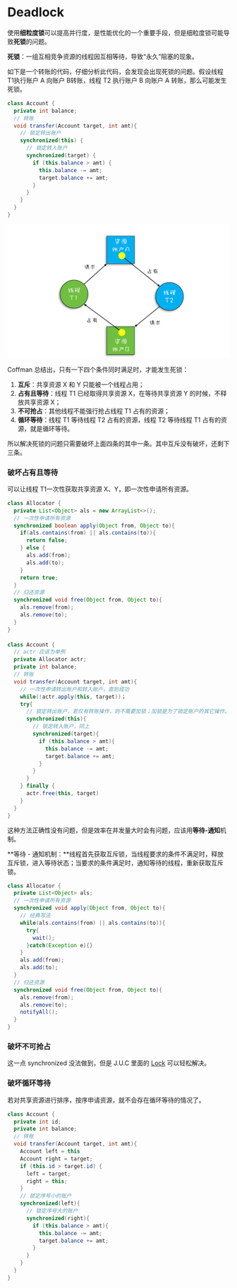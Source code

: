 # Deadlock

使用**细粒度锁**可以提高并行度，是性能优化的一个重要手段，但是细粒度锁可能导致**死锁**的问题。

**死锁**：一组互相竞争资源的线程因互相等待，导致“永久”阻塞的现象。

如下是一个转账的代码，仔细分析此代码，会发现会出现死锁的问题。假设线程 T1执行账户 A 向账户 B转账，线程 T2 执行账户 B 向账户 A 转账，那么可能发生死锁。

```java
class Account {
  private int balance;
  // 转账
  void transfer(Account target, int amt){
    // 锁定转出账户
    synchronized(this) {              
      // 锁定转入账户
      synchronized(target) {           
        if (this.balance > amt) {
          this.balance -= amt;
          target.balance += amt;
        }
      }
    }
  } 
}
```

![](../../.gitbook/assets/image%20%2891%29.png)

Coffman 总结出，只有一下四个条件同时满足时，才能发生死锁：

1. **互斥**：共享资源 X 和 Y 只能被一个线程占用；
2. **占有且等待**：线程 T1 已经取得共享资源 X，在等待共享资源 Y 的时候，不释放共享资源 X；
3. **不可抢占**：其他线程不能强行抢占线程 T1 占有的资源；
4. **循环等待**：线程 T1 等待线程 T2 占有的资源，线程 T2 等待线程 T1 占有的资源，就是循环等待。

所以解决死锁的问题只需要破坏上面四条的其中一条。其中互斥没有破坏，还剩下三条。

### 破坏占有且等待

可以让线程 T1一次性获取共享资源 X、Y，即一次性申请所有资源。

```java
class Allocator {
  private List<Object> als = new ArrayList<>();
  // 一次性申请所有资源
  synchronized boolean apply(Object from, Object to){
    if(als.contains(from) || als.contains(to)){
      return false;  
    } else {
      als.add(from);
      als.add(to);  
    }
    return true;
  }
  // 归还资源
  synchronized void free(Object from, Object to){
    als.remove(from);
    als.remove(to);
  }
}
 
class Account {
  // actr 应该为单例
  private Allocator actr;
  private int balance;
  // 转账
  void transfer(Account target, int amt){
    // 一次性申请转出账户和转入账户，直到成功
    while(!actr.apply(this, target))；
    try{
      // 锁定转出账户，若仅有转账操作，则不需要加锁；加锁是为了锁定账户的其它操作。
      synchronized(this){              
        // 锁定转入账户，同上
        synchronized(target){           
          if (this.balance > amt){
            this.balance -= amt;
            target.balance += amt;
          }
        }
      }
    } finally {
      actr.free(this, target)
    }
  } 
}
```

这种方法正确性没有问题，但是效率在并发量大时会有问题，应该用**等待-通知**机制。

**等待 - 通知机制：**线程首先获取互斥锁，当线程要求的条件不满足时，释放互斥锁，进入等待状态；当要求的条件满足时，通知等待的线程，重新获取互斥锁。

```java
class Allocator {
  private List<Object> als;
  // 一次性申请所有资源
  synchronized void apply(Object from, Object to){
    // 经典写法
    while(als.contains(from) || als.contains(to)){
      try{
        wait();
      }catch(Exception e){}   
    } 
    als.add(from);
    als.add(to);  
  }
  // 归还资源
  synchronized void free(Object from, Object to){
    als.remove(from);
    als.remove(to);
    notifyAll();
  }
}
```

### 破坏不可抢占

这一点 synchronized 没法做到，但是 J.U.C 里面的 [Lock](lock-and-condition.md#lock) 可以轻松解决。

### 破坏循环等待

若对共享资源进行排序，按序申请资源，就不会存在循环等待的情况了。

```java
class Account {
  private int id;
  private int balance;
  // 转账
  void transfer(Account target, int amt){
    Account left = this        
    Account right = target;    
    if (this.id > target.id) { 
      left = target;           
      right = this;            
    }                          
    // 锁定序号小的账户
    synchronized(left){
      // 锁定序号大的账户
      synchronized(right){ 
        if (this.balance > amt){
          this.balance -= amt;
          target.balance += amt;
        }
      }
    }
  } 
}
```

